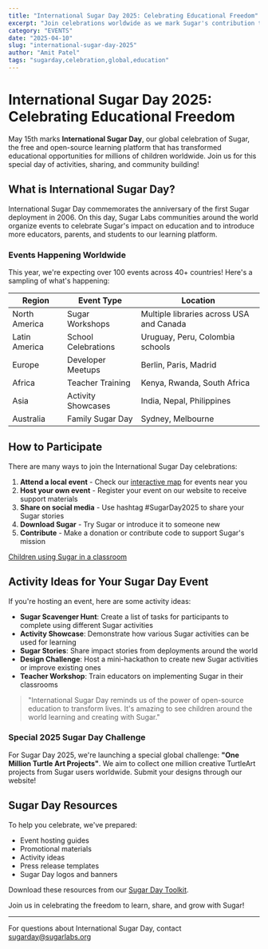 ```yaml
---
title: "International Sugar Day 2025: Celebrating Educational Freedom"
excerpt: "Join celebrations worldwide as we mark Sugar's contribution to learning"
category: "EVENTS"
date: "2025-04-10"
slug: "international-sugar-day-2025"
author: "Amit Patel"
tags: "sugarday,celebration,global,education"
---
```


# International Sugar Day 2025: Celebrating Educational Freedom

May 15th marks **International Sugar Day**, our global celebration of Sugar, the free and open-source learning platform that has transformed educational opportunities for millions of children worldwide. Join us for this special day of activities, sharing, and community building!

## What is International Sugar Day?

International Sugar Day commemorates the anniversary of the first Sugar deployment in 2006. On this day, Sugar Labs communities around the world organize events to celebrate Sugar's impact on education and to introduce more educators, parents, and students to our learning platform.

### Events Happening Worldwide

This year, we're expecting over 100 events across 40+ countries! Here's a sampling of what's happening:

| Region | Event Type | Location |
|--------|------------|----------|
| North America | Sugar Workshops | Multiple libraries across USA and Canada |
| Latin America | School Celebrations | Uruguay, Peru, Colombia schools |
| Europe | Developer Meetups | Berlin, Paris, Madrid |
| Africa | Teacher Training | Kenya, Rwanda, South Africa |
| Asia | Activity Showcases | India, Nepal, Philippines |
| Australia | Family Sugar Day | Sydney, Melbourne |

## How to Participate

There are many ways to join the International Sugar Day celebrations:

1. **Attend a local event** - Check our [interactive map](https://sugarlabs.org/sugarday) for events near you
2. **Host your own event** - Register your event on our website to receive support materials
3. **Share on social media** - Use hashtag #SugarDay2025 to share your Sugar stories
4. **Download Sugar** - Try Sugar or introduce it to someone new
5. **Contribute** - Make a donation or contribute code to support Sugar's mission

[Children using Sugar in a classroom](/assets/Images/teach1.jpg)

## Activity Ideas for Your Sugar Day Event

If you're hosting an event, here are some activity ideas:

- **Sugar Scavenger Hunt**: Create a list of tasks for participants to complete using different Sugar activities
- **Activity Showcase**: Demonstrate how various Sugar activities can be used for learning
- **Sugar Stories**: Share impact stories from deployments around the world
- **Design Challenge**: Host a mini-hackathon to create new Sugar activities or improve existing ones
- **Teacher Workshop**: Train educators on implementing Sugar in their classrooms

> "International Sugar Day reminds us of the power of open-source education to transform lives. It's amazing to see children around the world learning and creating with Sugar."

### Special 2025 Sugar Day Challenge

For Sugar Day 2025, we're launching a special global challenge: **"One Million Turtle Art Projects"**. We aim to collect one million creative TurtleArt projects from Sugar users worldwide. Submit your designs through our website!

## Sugar Day Resources

To help you celebrate, we've prepared:
- Event hosting guides
- Promotional materials
- Activity ideas
- Press release templates
- Sugar Day logos and banners

Download these resources from our [Sugar Day Toolkit](https://sugarlabs.org/sugarday/toolkit).

Join us in celebrating the freedom to learn, share, and grow with Sugar!

---

For questions about International Sugar Day, contact sugarday@sugarlabs.org